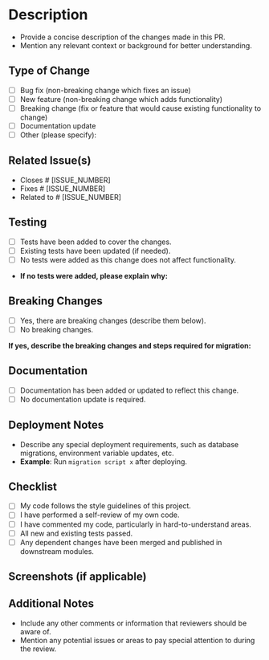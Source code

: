 # Description

- Provide a concise description of the changes made in this PR.
- Mention any relevant context or background for better understanding.

## Type of Change

- [ ] Bug fix (non-breaking change which fixes an issue)
- [ ] New feature (non-breaking change which adds functionality)
- [ ] Breaking change (fix or feature that would cause existing functionality to change)
- [ ] Documentation update
- [ ] Other (please specify):

## Related Issue(s)

- Closes # [ISSUE_NUMBER]
- Fixes # [ISSUE_NUMBER]
- Related to # [ISSUE_NUMBER]

## Testing

- [ ] Tests have been added to cover the changes.
- [ ] Existing tests have been updated (if needed).
- [ ] No tests were added as this change does not affect functionality.
- **If no tests were added, please explain why:**

## Breaking Changes

- [ ] Yes, there are breaking changes (describe them below).
- [ ] No breaking changes.

**If yes, describe the breaking changes and steps required for migration:**

## Documentation

- [ ] Documentation has been added or updated to reflect this change.
- [ ] No documentation update is required.

## Deployment Notes

- Describe any special deployment requirements, such as database migrations, environment variable updates, etc.
- **Example**: Run `migration script x` after deploying.

## Checklist

- [ ] My code follows the style guidelines of this project.
- [ ] I have performed a self-review of my own code.
- [ ] I have commented my code, particularly in hard-to-understand areas.
- [ ] All new and existing tests passed.
- [ ] Any dependent changes have been merged and published in downstream modules.

## Screenshots (if applicable)

<!-- Add screenshots to illustrate the changes. -->

## Additional Notes

- Include any other comments or information that reviewers should be aware of.
- Mention any potential issues or areas to pay special attention to during the review.
